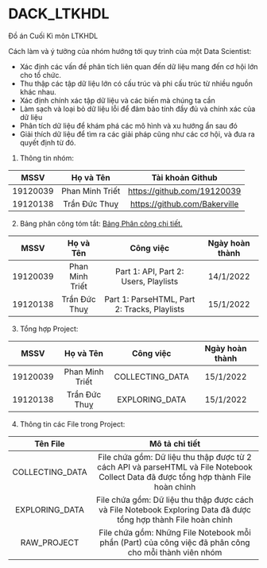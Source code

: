 # DACK_LTKHDL
Đồ án Cuối Kì môn LTKHDL

Cách làm và ý tưởng của nhóm hướng tới quy trình của một Data Scientist:
- Xác định các vấn đề phân tích liên quan đến dữ liệu mang đến cơ hội lớn cho tổ chức.
- Thu thập các tập dữ liệu lớn có cấu trúc và phi cấu trúc từ nhiều nguồn khác nhau.
- Xác định chính xác tập dữ liệu và các biến mà chúng ta cần
- Làm sạch và loại bỏ dữ liệu lỗi để đảm bảo tính đầy đủ và chính xác của dữ liệu
- Phân tích dữ liệu để khám phá các mô hình và xu hướng ẩn sau đó
- Giải thích dữ liệu để tìm ra các giải pháp cũng như các cơ hội, và đưa ra quyết định từ đó.


1. Thông tin nhóm:

| MSSV | Họ và Tên | Tài khoản Github |
| :---: | :---: | :---: |
| 19120039 | Phan Minh Triết | https://github.com/19120039 |
| 19120138 | Trần Đức Thuỵ | https://github.com/Bakerville |


2. Bảng phân công tóm tắt:
[Bảng Phân công chi tiết.](https://docs.google.com/spreadsheets/d/1jYLQwqzjDucZ5_HRAlrCnOCVj_2R_B0gLd_jKQhLK4Q/edit?usp=sharing)

| MSSV | Họ và Tên | Công việc | Ngày hoàn thành |
| :---: | :---: | :---: | :---: |
| 19120039 | Phan Minh Triết | Part 1: API, Part 2: Users, Playlists | 14/1/2022 |
| 19120138 | Trần Đức Thuỵ | Part 1: ParseHTML, Part 2: Tracks, Playlists | 15/1/2022 |

3. Tổng hợp Project:

| MSSV | Họ và Tên | Công việc | Ngày hoàn thành |
| :---: | :---: | :---: | :---: |
| 19120039 | Phan Minh Triết | COLLECTING_DATA | 15/1/2022 |
| 19120138 | Trần Đức Thuỵ | EXPLORING_DATA | 15/1/2022 |

4. Thông tin các File trong Project:

| Tên File | Mô tả chi tiết |
| :---: | :---: |
| COLLECTING_DATA | File chứa gồm: Dữ liệu thu thập được từ 2 cách API và parseHTML và File Notebook Collect Data đã được tổng hợp thành File hoàn chỉnh |
| EXPLORING_DATA | File chứa gồm: Dữ liệu thu thập được cách và File Notebook Exploring Data đã được tổng hợp thành File hoàn chỉnh |
| RAW_PROJECT | File chứa gồm: Những File Notebook mỗi phần (Part) của công việc đã phân công cho mỗi thành viên nhóm |
